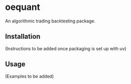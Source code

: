 # oequant

An algorithmic trading backtesting package.

## Installation
(Instructions to be added once packaging is set up with uv)


## Usage

(Examples to be added) 

